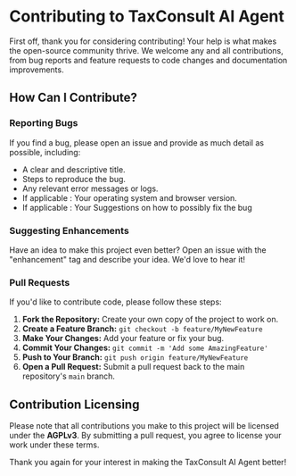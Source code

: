 # Contributing to TaxConsult AI Agent

First off, thank you for considering contributing! Your help is what makes the open-source community thrive. We welcome any and all contributions, from bug reports and feature requests to code changes and documentation improvements.

## How Can I Contribute?

### Reporting Bugs

If you find a bug, please open an issue and provide as much detail as possible, including:
- A clear and descriptive title.
- Steps to reproduce the bug.
- Any relevant error messages or logs.
- If applicable : Your operating system and browser version.
- If applicable : Your Suggestions on how to possibly fix the bug

### Suggesting Enhancements

Have an idea to make this project even better? Open an issue with the "enhancement" tag and describe your idea. We'd love to hear it!

### Pull Requests

If you'd like to contribute code, please follow these steps:

1.  **Fork the Repository:** Create your own copy of the project to work on.
2.  **Create a Feature Branch:** `git checkout -b feature/MyNewFeature`
3.  **Make Your Changes:** Add your feature or fix your bug.
4.  **Commit Your Changes:** `git commit -m 'Add some AmazingFeature'`
5.  **Push to Your Branch:** `git push origin feature/MyNewFeature`
6.  **Open a Pull Request:** Submit a pull request back to the main repository's `main` branch.

## Contribution Licensing

Please note that all contributions you make to this project will be licensed under the **AGPLv3**. By submitting a pull request, you agree to license your work under these terms.

Thank you again for your interest in making the TaxConsult AI Agent better!